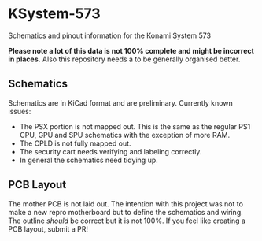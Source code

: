 # KSystem-573
 Schematics and pinout information for the Konami System 573
 
 **Please note a lot of this data is not 100% complete and might be incorrect in places.** Also this repository needs a to be generally organised better.
 
## Schematics
 Schematics are in KiCad format and are preliminary. Currently known issues:
 * The PSX portion is not mapped out. This is the same as the regular PS1 CPU, GPU and SPU schematics with the exception of more RAM.
 * The CPLD is not fully mapped out.
 * The security cart needs verifying and labeling correctly.
 * In general the schematics need tidying up.

## PCB Layout
 The mother PCB is not laid out. The intention with this project was not to make a new repro motherboard but to define the schematics and wiring. The outline *should* be correct but it is not 100%. If you feel like creating a PCB layout, submit a PR!
 
